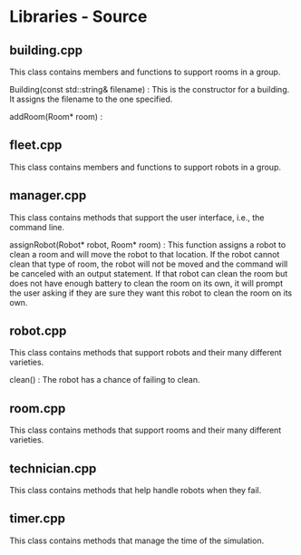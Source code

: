 # Libraries - Source

## building.cpp
This class contains members and functions to support rooms in a group.

Building(const std::string& filename) : This is the constructor for a building. It assigns the filename to the one specified.

addRoom(Room* room) : 

## fleet.cpp
This class contains members and functions to support robots in a group.

## manager.cpp
This class contains methods that support the user interface, i.e., the command line. 

assignRobot(Robot* robot, Room* room) : This function assigns a robot to clean a room and will move the robot to that location. If the robot cannot clean that type of room, the robot will not be moved and the command will be canceled with an output statement. If that robot can clean the room but does not have enough battery to clean the room on its own, it will prompt the user asking if they are sure they want this robot to clean the room on its own.

## robot.cpp
This class contains methods that support robots and their many different varieties. 

clean() : The robot has a chance of failing to clean. 

## room.cpp
This class contains methods that support rooms and their many different varieties.

## technician.cpp
This class contains methods that help handle robots when they fail.

## timer.cpp
This class contains methods that manage the time of the simulation.